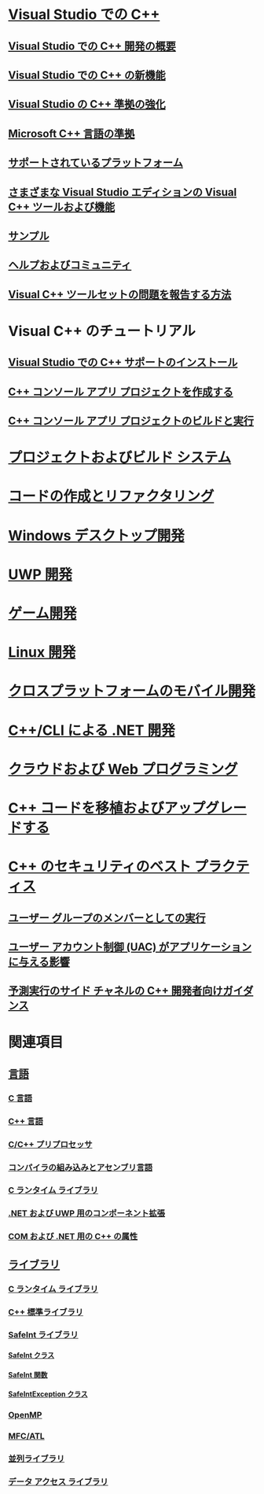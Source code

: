 # [Visual Studio での C++](overview/visual-cpp-in-visual-studio.md)
## [Visual Studio での C++ 開発の概要](overview/overview-of-cpp-development.md)
## [Visual Studio での C++ の新機能](overview/what-s-new-for-visual-cpp-in-visual-studio.md)
## [Visual Studio の C++ 準拠の強化](overview/cpp-conformance-improvements.md)
## [Microsoft C++ 言語の準拠](overview/visual-cpp-language-conformance.md)
## [サポートされているプラットフォーム](overview/supported-platforms-visual-cpp.md)
## [さまざまな Visual Studio エディションの Visual C++ ツールおよび機能](overview/visual-cpp-tools-and-features-in-visual-studio-editions.md)
## [サンプル](overview/visual-cpp-samples.md)
## [ヘルプおよびコミュニティ](overview/visual-cpp-help-and-community.md)
## [Visual C++ ツールセットの問題を報告する方法](overview/how-to-report-a-problem-with-the-visual-cpp-toolset.md)
# Visual C++ のチュートリアル
## [Visual Studio での C++ サポートのインストール](build/vscpp-step-0-installation.md)
## [C++ コンソール アプリ プロジェクトを作成する](build/vscpp-step-1-create.md)
## [C++ コンソール アプリ プロジェクトのビルドと実行](build/vscpp-step-2-build.md)
# [プロジェクトおよびビルド システム](build/projects-and-build-systems-cpp.md)
# [コードの作成とリファクタリング](ide/writing-and-refactoring-code-cpp.md)
# [Windows デスクトップ開発](windows/overview-of-windows-programming-in-cpp.md)
# [UWP 開発](cppcx/universal-windows-apps-cpp.md)
# [ゲーム開発](overview/game-development-cpp.md)
# [Linux 開発](linux/download-install-and-setup-the-linux-development-workload.md)
# [クロスプラットフォームのモバイル開発](/visualstudio/cross-platform/visual-cpp-for-cross-platform-mobile-development)
# [C++/CLI による .NET 開発](dotnet/dotnet-programming-with-cpp-cli-visual-cpp.md)
# [クラウドおよび Web プログラミング](cloud/cloud-and-web-programming-in-visual-cpp.md)
# [C++ コードを移植およびアップグレードする](porting/visual-cpp-porting-and-upgrading-guide.md)
# [C++ のセキュリティのベスト プラクティス](security/security-best-practices-for-cpp.md)
## [ユーザー グループのメンバーとしての実行](security/running-as-a-member-of-the-users-group.md)
## [ユーザー アカウント制御 (UAC) がアプリケーションに与える影響](security/how-user-account-control-uac-affects-your-application.md)
## [予測実行のサイド チャネルの C++ 開発者向けガイダンス](security/developer-guidance-speculative-execution.md)
# 関連項目
## [言語](overview/languages-cpp.md)
### [C 言語](c-language/c-language-reference.md)
### [C++ 言語](cpp/cpp-language-reference.md)
### [C/C++ プリプロセッサ](preprocessor/c-cpp-preprocessor-reference.md)
### [コンパイラの組み込みとアセンブリ言語](intrinsics/compiler-intrinsics-and-assembly-language.md)
### [C ランタイム ライブラリ](c-runtime-library/c-run-time-library-reference.md)
### [.NET および UWP 用のコンポーネント拡張](extensions/component-extensions-for-runtime-platforms.md)
### [COM および .NET 用の C++ の属性](windows/attributes/cpp-attributes-com-net.md)
## [ライブラリ](overview/libraries-cpp.md)
### [C ランタイム ライブラリ](c-runtime-library/c-run-time-library-reference.md)
### [C++ 標準ライブラリ](standard-library/cpp-standard-library-reference.md)
### [SafeInt ライブラリ](safeint/safeint-library.md)
#### [SafeInt クラス](safeint/safeint-class.md)
#### [SafeInt 関数](safeint/safeint-functions.md)
#### [SafeIntException クラス](safeint/safeintexception-class.md)
### [OpenMP](parallel/openmp/openmp-in-visual-cpp.md)
### [MFC/ATL](mfc/mfc-and-atl.md)
### [並列ライブラリ](parallel/parallel-programming-in-visual-cpp.md)
### [データ アクセス ライブラリ](data/data-access-in-cpp.md)


